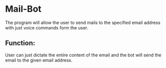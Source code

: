 # Mail-Bot
The program will allow the user to send mails to the specified email address with just voice commands form the user.
## Function:
User can just dictate the entire content of the email and the bot will send the email to the given email address.
